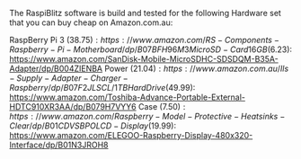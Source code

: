 The RaspiBlitz software is build and tested for the following Hardware set that you can buy cheap on Amazon.com.au:

RaspBerry Pi 3 ($38.75): https://www.amazon.com/RS-Components-Raspberry-Pi-Motherboard/dp/B07BFH96M3
Micro SD-Card 16GB ($6.23): https://www.amazon.com/SanDisk-Mobile-MicroSDHC-SDSDQM-B35A-Adapter/dp/B004ZIENBA
Power ($21.04): https://www.amazon.com.au/Ils-Supply-Adapter-Charger-Raspberry/dp/B07F2JLSCL/
1TB Hard Drive($49.99): https://www.amazon.com/Toshiba-Advance-Portable-External-HDTC910XR3AA/dp/B079H7VYY6
Case ($7.50): https://www.amazon.com/Raspberry-Model-Protective-Heatsinks-Clear/dp/B01CDVSBPO
LCD-Display ($19.99): https://www.amazon.com/ELEGOO-Raspberry-Display-480x320-Interface/dp/B01N3JROH8
